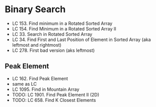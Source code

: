 # Binary Search
- LC 153. Find minimum in a Rotated Sorted Array
- LC 154. Find Minimum in a Rotated Sorted Array II
- LC 33. Search in Rotated Sorted Array
- LC 34. Find First and Last Position of Element in Sorted Array (aka leftmost and rightmost)
- LC 278. First bad version (aks leftmost)
## Peak Element
- LC 162. Find Peak Element
- same as LC 
- LC 1095. Find in Mountain Array
- TODO: LC 1901. Find Peak Element II (2D)
- TODO: LC 658. Find K Closest Elements